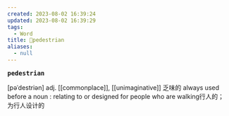 ```yaml
---
created: 2023-08-02 16:39:24
updated: 2023-08-02 16:39:29
tags:
  - Word
title: 📖pedestrian
aliases:
  - null
---
```


<pre><strong>pedestrian</strong></pre>
[pəˈdestriən]
adj. [[commonplace]], [[unimaginative]] 乏味的
always used before a noun : relating to or designed for people who are walking行人的；为行人设计的